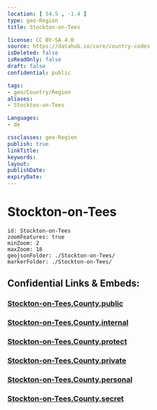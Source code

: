 ```yaml
---
location: [ 54.5 , -1.4 ] 
type: geo-Region
title: Stockton-on-Tees

license: CC BY-SA 4.0
source: https://datahub.io/core/country-codes
isDeleted: false
isReadOnly: false
draft: false
confidential: public

tags:
- geo/Country/Region
aliases:
- Stockton-on-Tees

Languages:
- de

cssclasses: geo-Region
publish: true
linkTitle: 
keywords: 
layout: 
publishDate: 
expiryDate: 
---
```


# Stockton-on-Tees

```leaflet
id: Stockton-on-Tees
zoomFeatures: true 
minZoom: 2 
maxZoom: 18
geojsonFolder: ./Stockton-on-Tees/
markerFolder: ./Stockton-on-Tees/
```


## Confidential Links & Embeds: 

### [Stockton-on-Tees,County.public](/_public/\Earth\Continent\Europe\Europe~North\UK\England\Regions~England\North_East_EnglandStockton-on-Tees,County.public.md) 

### [Stockton-on-Tees,County.internal](/_internal/\Earth\Continent\Europe\Europe~North\UK\England\Regions~England\North_East_EnglandStockton-on-Tees,County.internal.md) 

### [Stockton-on-Tees,County.protect](/_protect/\Earth\Continent\Europe\Europe~North\UK\England\Regions~England\North_East_EnglandStockton-on-Tees,County.protect.md) 

### [Stockton-on-Tees,County.private](/_private/\Earth\Continent\Europe\Europe~North\UK\England\Regions~England\North_East_EnglandStockton-on-Tees,County.private.md) 

### [Stockton-on-Tees,County.personal](/_personal/\Earth\Continent\Europe\Europe~North\UK\England\Regions~England\North_East_EnglandStockton-on-Tees,County.personal.md) 

### [Stockton-on-Tees,County.secret](/_secret/\Earth\Continent\Europe\Europe~North\UK\England\Regions~England\North_East_EnglandStockton-on-Tees,County.secret.md)

